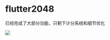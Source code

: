 # flutter2048

已经完成了大部分功能，只剩下计分系统和细节优化

![](https://ws2.sinaimg.cn/large/006tKfTcly1g164jzh780j30ku112jt0.jpg)
